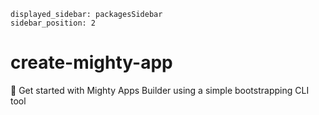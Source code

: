 ```
displayed_sidebar: packagesSidebar
sidebar_position: 2
```
# create-mighty-app
👋 Get started with Mighty Apps Builder using a simple bootstrapping CLI tool

